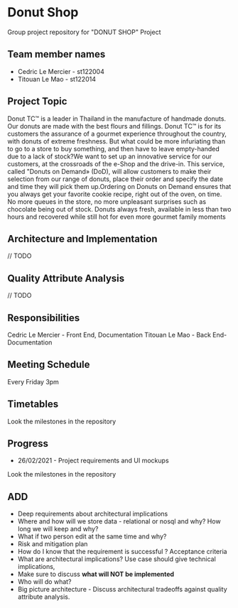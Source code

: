 # Donut Shop
Group project repository for "DONUT SHOP" Project

## Team member names
* Cedric Le Mercier - st122004
* Titouan Le Mao - st122014

## Project Topic
Donut TC™ is a leader in Thailand in the manufacture of handmade donuts. Our donuts are made with the best flours and fillings. Donut TC™ is for its customers the assurance of a gourmet experience throughout the country, with donuts of extreme freshness.  But what could be more infuriating than to go to a store to buy something, and then have to leave empty-handed due to a lack of stock?We  want  to  set  up  an  innovative  service  for  our  customers,  at  the  crossroads  of  the  e-Shop  and  the  drive-in.  This  service,  called  "Donuts  on  Demand»  (DoD),  will  allow customers to make their selection from our range of donuts, place their order and specify the date and time they will pick them up.Ordering on Donuts on Demand ensures that you always get your favorite cookie recipe, right out of the oven, on time. No more queues in the store, no more unpleasant surprises such  as  chocolate  being  out  of  stock.  Donuts  always  fresh,  available  in  less  than  two hours and recovered while still hot for even more gourmet family moments

## Architecture and Implementation
// TODO

## Quality Attribute Analysis
// TODO

## Responsibilities
Cedric Le Mercier - Front End, Documentation
Titouan Le Mao - Back End- Documentation

## Meeting Schedule
Every Friday 3pm

## Timetables

Look the milestones in the repository

## Progress
* 26/02/2021 - Project requirements and UI mockups

Look the milestones in the repository

## ADD

- Deep requirements about architectural implications
- Where and how will we store data - relational or nosql and why? How long we will keep and why?
- What if two person edit at the same time and why?
- Risk and mitigation plan 
- How do I know that the requirement is successful ? Acceptance criteria
- What are architectural implications? Use case should give technical implications,
- Make sure to discuss **what will NOT be implemented**
- Who will do what?
- Big picture architecture - Discuss architectural tradeoffs against quality attribute analysis.
